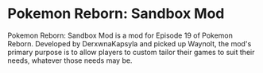 # Pokemon Reborn: Sandbox Mod
Pokemon Reborn: Sandbox Mod is a mod for Episode 19 of Pokemon Reborn. Developed by DerxwnaKapsyla and picked up Waynolt, the mod's primary purpose is to allow players to custom tailor their games to suit their needs, whatever those needs may be.
